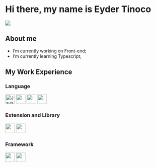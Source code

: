 # Hi there, my name is Eyder Tinoco
<img src="https://user-images.githubusercontent.com/53383378/185438917-84df6f6e-e91d-4e82-84ef-42f46b5b3db0.jpeg">

## About me
- I’m currently working on Front-end;
- I’m currently learning Typescript;

## My Work Experience

### Language
<div>
  <img src="https://user-images.githubusercontent.com/53383378/185432944-12b84697-638a-4a41-9a50-4058d401677e.svg" width="30px" alt="JavaScript">
  <img src="https://user-images.githubusercontent.com/53383378/185432939-2acedff8-e7f2-4692-a67c-2cbd800a0e28.svg" width="30px">
  <img src="https://user-images.githubusercontent.com/53383378/185432937-b3088ae4-c7d2-4a0e-88e8-0540ecb19363.svg" width="30px">
  <img src="https://user-images.githubusercontent.com/53383378/185432942-e3deaec4-e6b1-4f9d-82ca-3b1a9e354c4c.svg" width="30px">
</div>

### Extension and Library
<div>
  <img src="https://user-images.githubusercontent.com/53383378/185439867-20d5afa0-c5dc-449e-a4dd-9ac93124b4e9.png" width="30px">
  <img src="https://user-images.githubusercontent.com/53383378/185439872-35782dad-5698-4540-bac3-9be7b99ad3e8.png" width="30px">
</div>

### Framework
<div>
  <img src="https://user-images.githubusercontent.com/53383378/185437306-0cdc580b-d8a2-4b62-b424-5b33e1de96dc.png" width="30px">
  <img src="https://user-images.githubusercontent.com/53383378/185437426-caee6ed3-cf28-4656-94dd-1f3839229452.png" width="30px">
</div>


<!--
**eydertinoco/eydertinoco** is a ✨ _special_ ✨ repository because its `README.md` (this file) appears on your GitHub profile.

Here are some ideas to get you started:

- 🔭 I’m currently working on ...
- 🌱 I’m currently learning ...
- 👯 I’m looking to collaborate on ...
- 🤔 I’m looking for help with ...
- 💬 Ask me about ...
- 📫 How to reach me: ...
- 😄 Pronouns: ...
- ⚡ Fun fact: ...
-->
